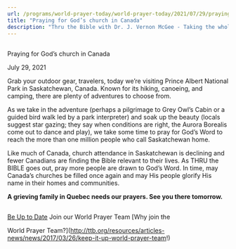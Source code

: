 ```yaml
---
url: /programs/world-prayer-today/world-prayer-today/2021/07/29/praying-for-god-s-church-in-canada
title: "Praying for God’s church in Canada"
description: "Thru the Bible with Dr. J. Vernon McGee - Taking the whole Word to the whole world"
---
```







## 
 Praying for God’s church in Canada


July 29, 2021




Grab your outdoor gear, travelers, today we’re visiting Prince Albert National Park in Saskatchewan, Canada. Known for its hiking, canoeing, and camping, there are plenty of adventures to choose from. 

 As we take in the adventure (perhaps a pilgrimage to Grey Owl’s Cabin or a guided bird walk led by a park interpreter) and soak up the beauty (locals suggest star gazing; they say when conditions are right, the Aurora Borealis come out to dance and play), we take some time to pray for God’s Word to reach the more than one million people who call Saskatchewan home. 

 Like much of Canada, church attendance in Saskatchewan is declining and fewer Canadians are finding the Bible relevant to their lives. As THRU the BIBLE goes out, pray more people are drawn to God’s Word. In time, may Canada’s churches be filled once again and may His people glorify His name in their homes and communities. 

 **A grieving family in Quebec needs our prayers. See you there tomorrow.**







## 




[Be Up to Date](http://feeds.feedburner.com/WorldPrayerToday "World Prayer Today RSS Feed")
Join our World Prayer Team
[Why join the  

World Prayer Team?](http://ttb.org/resources/articles-news/news/2017/03/26/keep-it-up-world-prayer-team!)




